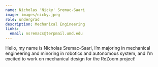 ```yaml
---
name: Nicholas 'Nicky' Sremac-Saari
image: images/nicky.jpeg
role: undergrad
description: Mechanical Engineering
links:
  email: nsremacs@terpmail.umd.edu
---
```


Hello, my name is Nicholas Sremac-Saari, I’m majoring in mechanical engineering and minoring in robotics and autonomous system, and I’m excited to work on mechanical design for the ReZoom project!